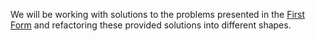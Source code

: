 <!--bl
    (filemeta
        (title "JS Learner Forms &mdash; Second Form")
        (subtitle "The Explanation")
        (authors ["Jason Kerney"])
    )
/bl-->

<!--bl
    (table-of-contents
        (section-main "./greeter.md")
    )
/bl-->

We will be working with solutions to the problems presented in the [First Form](./FIRST-FORM.md) and refactoring these provided solutions into different shapes.